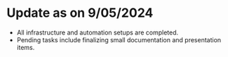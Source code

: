 # Update as on 9/05/2024

- All infrastructure and automation setups are completed.
- Pending tasks include finalizing small documentation and presentation items.


<!-- count(count_over_time({instance="node-2"} | json | file="/var/log/auth.log" |= "Connection closed" [1m])) -->
<!-- {instance="node-2"} | json | file!="/var/log/nginx/access.log" -->